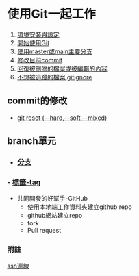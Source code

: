 # 使用Git一起工作

1. [環境安裝與設定](./環境安裝與設定)
2. [開始使用Git](./開始使用Git)
3. [使用master或main主要分支](./使用master主要分支)
4. [修改目前commit](./修改目前commit)
5. [回復被刪除的檔案或被編輯的內容](./回復被刪除的檔案或被編輯的內容)
6. [不想被追蹤的檔案.gitignore](./不想被追蹤的檔案)
## commit的修改
- [git reset (--hard,--soft,--mixed)](./git_reset/)
## branch單元
- ### [分支](./分支)
### - [標籤-tag](./tag)
- 共同開發的好幫手-GitHub
	- 使用本地端工作資料夾建立github repo
	- github網站建立repo 	
	- fork
	- Pull request

### 附註
[ssh連線](./ssh/)

